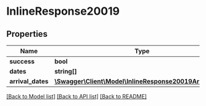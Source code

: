 # InlineResponse20019

## Properties
Name | Type | Description | Notes
------------ | ------------- | ------------- | -------------
**success** | **bool** |  | [optional] 
**dates** | **string[]** |  | [optional] 
**arrival_dates** | [**\Swagger\Client\Model\InlineResponse20019ArrivalDates**](InlineResponse20019ArrivalDates.md) |  | [optional] 

[[Back to Model list]](../../README.md#documentation-for-models) [[Back to API list]](../../README.md#documentation-for-api-endpoints) [[Back to README]](../../README.md)

